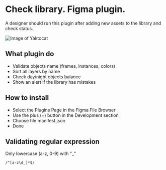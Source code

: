 # Check library. Figma plugin. 
A designer should run this plugin after adding new assets to the library and check status.

![Image of Yaktocat](https://i.imgur.com/4YcF6fo.png)

## What plugin do
* Validate objects name (frames, instances, colors)
* Sort all layers by name
* Check day/night objects balance
* Show an alert if the library has mistakes

## How to install
* Select the Plugins Page in the Figma File Browser
* Use the plus (+) button in the Development section
* Choose file manifest.json 
* Done

## Validating regular expression
Only lowercase (a-z, 0-9) with "_"

    /^[a-z\d_]*$/
